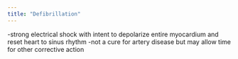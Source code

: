 ```yaml
---
title: "Defibrillation"
---
```

-strong electrical shock with intent to depolarize entire myocardium and reset heart to sinus rhythm
-not a cure for artery disease but may allow time for other corrective action


